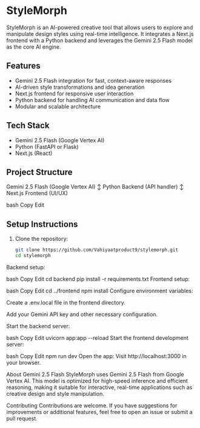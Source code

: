 # StyleMorph

StyleMorph is an AI-powered creative tool that allows users to explore and manipulate design styles using real-time intelligence. It integrates a Next.js frontend with a Python backend and leverages the Gemini 2.5 Flash model as the core AI engine.

## Features

- Gemini 2.5 Flash integration for fast, context-aware responses
- AI-driven style transformations and idea generation
- Next.js frontend for responsive user interaction
- Python backend for handling AI communication and data flow
- Modular and scalable architecture

## Tech Stack

- Gemini 2.5 Flash (Google Vertex AI)
- Python (FastAPI or Flask)
- Next.js (React)

## Project Structure

Gemini 2.5 Flash (Google Vertex AI)
↕
Python Backend (API handler)
↕
Next.js Frontend (UI/UX)

bash
Copy
Edit

## Setup Instructions

1. Clone the repository:
   ```bash
   git clone https://github.com/Vahiyaatproduct9/stylemorph.git
   cd stylemorph
Backend setup:

bash
Copy
Edit
cd backend
pip install -r requirements.txt
Frontend setup:

bash
Copy
Edit
cd ../frontend
npm install
Configure environment variables:

Create a .env.local file in the frontend directory.

Add your Gemini API key and other necessary configuration.

Start the backend server:

bash
Copy
Edit
uvicorn app:app --reload
Start the frontend development server:

bash
Copy
Edit
npm run dev
Open the app:
Visit http://localhost:3000 in your browser.

About Gemini 2.5 Flash
StyleMorph uses Gemini 2.5 Flash from Google Vertex AI. This model is optimized for high-speed inference and efficient reasoning, making it suitable for interactive, real-time applications such as creative design and style manipulation.

Contributing
Contributions are welcome. If you have suggestions for improvements or additional features, feel free to open an issue or submit a pull request.
